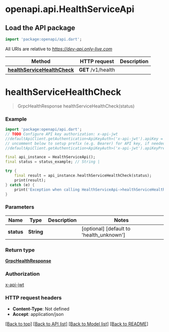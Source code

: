 # openapi.api.HealthServiceApi

## Load the API package
```dart
import 'package:openapi/api.dart';
```

All URIs are relative to *https://dev-api.only-live.com*

Method | HTTP request | Description
------------- | ------------- | -------------
[**healthServiceHealthCheck**](HealthServiceApi.md#healthservicehealthcheck) | **GET** /v1/health | 


# **healthServiceHealthCheck**
> GrpcHealthResponse healthServiceHealthCheck(status)



### Example 
```dart
import 'package:openapi/api.dart';
// TODO Configure API key authorization: x-api-jwt
//defaultApiClient.getAuthentication<ApiKeyAuth>('x-api-jwt').apiKey = 'YOUR_API_KEY';
// uncomment below to setup prefix (e.g. Bearer) for API key, if needed
//defaultApiClient.getAuthentication<ApiKeyAuth>('x-api-jwt').apiKeyPrefix = 'Bearer';

final api_instance = HealthServiceApi();
final status = status_example; // String | 

try { 
    final result = api_instance.healthServiceHealthCheck(status);
    print(result);
} catch (e) {
    print('Exception when calling HealthServiceApi->healthServiceHealthCheck: $e\n');
}
```

### Parameters

Name | Type | Description  | Notes
------------- | ------------- | ------------- | -------------
 **status** | **String**|  | [optional] [default to 'health_unknown']

### Return type

[**GrpcHealthResponse**](GrpcHealthResponse.md)

### Authorization

[x-api-jwt](../README.md#x-api-jwt)

### HTTP request headers

 - **Content-Type**: Not defined
 - **Accept**: application/json

[[Back to top]](#) [[Back to API list]](../README.md#documentation-for-api-endpoints) [[Back to Model list]](../README.md#documentation-for-models) [[Back to README]](../README.md)

